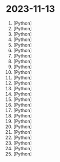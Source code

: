 # 2023-11-13

1. [](https://github.comundefined "HAAS = Hierarchical Autonomous Agent Swarm - Resistance is futile!") [Python]
2. [](https://github.comundefined "Browse the web with GPT-4V and Vimium") [Python]
3. [](https://github.comundefined "Robust recipes for to align language models with human and AI preferences") [Python]
4. [](https://github.comundefined "Interact with your documents using the power of GPT, 100% privately, no data leaks") [Python]
5. [](https://github.comundefined "OpenAI's Code Interpreter in your terminal, running locally") [Python]
6. [](https://github.comundefined "EmotiVoice 😊: a Multi-Voice and Prompt-Controlled TTS Engine") [Python]
7. [](https://github.comundefined "All Algorithms implemented in Python") [Python]
8. [](https://github.comundefined "A curated list of awesome Python frameworks, libraries, software and resources") [Python]
9. [](https://github.comundefined "Experience macOS just like before") [Python]
10. [](https://github.comundefined "GUI for ChatGPT API and many LLMs. Supports agents, file-based QA, GPT finetuning and query with web search. All with a neat UI.") [Python]
11. [](https://github.comundefined "Create Reddit Videos with just✨ one command ✨") [Python]
12. [](https://github.comundefined "抢茅台2023最新，京东抢茅台，淘宝抢茅台 QmaoTai") [Python]
13. [](https://github.comundefined "openpilot is an open source driver assistance system. openpilot performs the functions of Automated Lane Centering and Adaptive Cruise Control for 250+ supported car makes and models.") [Python]
14. [](https://github.comundefined "Learn how to design large-scale systems. Prep for the system design interview. Includes Anki flashcards.") [Python]
15. [](https://github.comundefined "Wechat robot based on ChatGPT, which using OpenAI api and itchat library. 使用大模型搭建微信聊天机器人，基于 GPT3.5/GPT4.0/Claude/文心一言/讯飞星火/LinkAI，支持个人微信、公众号、企业微信部署，能处理文本、语音和图片，访问操作系统和互联网，支持基于知识库定制专属机器人。") [Python]
16. [](https://github.comundefined "An Autonomous LLM Agent for Complex Task Solving") [Python]
17. [](https://github.comundefined "Proxy server to bypass Cloudflare protection") [Python]
18. [](https://github.comundefined "The official Python library for the OpenAI API") [Python]
19. [](https://github.comundefined "The most powerful and modular stable diffusion GUI with a graph/nodes interface.") [Python]
20. [](https://github.comundefined "Get a ChatGPT plugin up and running in under 5 minutes!") [Python]
21. [](https://github.comundefined "Must-have resource for anyone who wants to experiment with and build on the OpenAI Vision API 🔥") [Python]
22. [](https://github.comundefined "Download all your kindle books script.") [Python]
23. [](https://github.comundefined "") [Python]
24. [](https://github.comundefined "YORG Open Source Version") [Python]
25. [](https://github.comundefined "Free, open source crypto trading bot") [Python]
